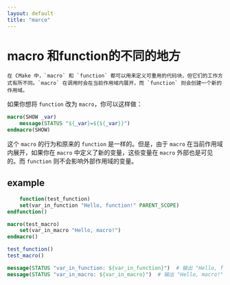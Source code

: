 ```yaml
---
layout: default
title: "marco"
---
```

# macro 和function的不同的地方
	在 CMake 中，`macro` 和 `function` 都可以用来定义可重用的代码块，但它们的工作方式有所不同。`macro` 在调用时会在当前作用域内展开，而 `function` 则会创建一个新的作用域。

如果你想将 `function` 改为 `macro`，你可以这样做：

```cmake
macro(SHOW _var)
    message(STATUS "${_var}=${${_var}}")
endmacro(SHOW)
```

这个 `macro` 的行为和原来的 `function` 是一样的。但是，由于 `macro` 在当前作用域内展开，如果你在 `macro` 中定义了新的变量，这些变量在 `macro` 外部也是可见的。而 `function` 则不会影响外部作用域的变量。



## example
```cmake
	function(test_function)
    set(var_in_function "Hello, function!" PARENT_SCOPE)
endfunction()

macro(test_macro)
    set(var_in_macro "Hello, macro!")
endmacro()

test_function()
test_macro()

message(STATUS "var_in_function: ${var_in_function}")  # 输出 "Hello, function!"
message(STATUS "var_in_macro: ${var_in_macro}")  # 输出 "Hello, macro!"
```
